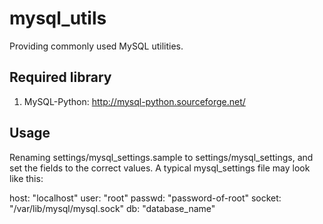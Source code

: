 mysql_utils
==============

Providing commonly used MySQL utilities.

Required library
----------------
1. MySQL-Python: http://mysql-python.sourceforge.net/

Usage
-----
Renaming settings/mysql_settings.sample to settings/mysql_settings, and set the
fields to the correct values.  A typical mysql_settings file may look like this:

host: "localhost"
user: "root"
passwd: "password-of-root"
socket: "/var/lib/mysql/mysql.sock"
db: "database_name"

